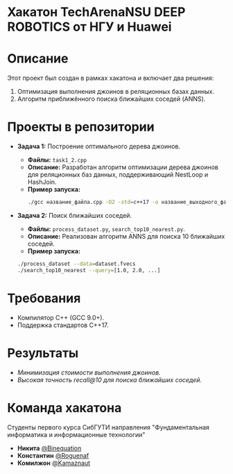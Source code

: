 # Хакатон TechArenaNSU DEEP ROBOTICS от НГУ и Huawei

# Описание
Этот проект был создан в рамках хакатона и включает два решения:
1. Оптимизация выполнения джоинов в реляционных базах данных.
2. Алгоритм приближённого поиска ближайших соседей (ANNS).

# Проекты в репозитории
- **Задача 1:** Построение оптимального дерева джоинов.
  - **Файлы:** `task1_2.cpp`
  - **Описание:** Разработан алгоритм оптимизации дерева джоинов для реляционных баз данных, поддерживающий NestLoop и HashJoin.
  - **Пример запуска:**
    ```bash
    ./gcc название_файла.cpp -O2 -std=c++17 -o название_выходного_файла && ./название_выходного_файла
    ```

- **Задача 2:** Поиск ближайших соседей.
  - **Файлы:** `process_dataset.py`, `search_top10_nearest.py`.
  - **Описание:** Реализован алгоритм ANNS для поиска 10 ближайших соседей.
   - **Пример запуска:**
    ```bash
    ./process_dataset --data=dataset.fvecs
    ./search_top10_nearest --query=[1.0, 2.0, ...]
    ```

# Требования
- Компилятор C++ (GCC 9.0+).
- Поддержка стандартов C++17.

# Результаты
- *Минимизация стоимости выполнения джоинов.*
- *Высокая точность recall@10 для поиска ближайших соседей.*

# Команда хакатона
Студенты первого курса СибГУТИ направления "Фундаментальная информатика и информационные технологии"
- **Никита** [@Binequation](https://github.com/Binequation)
- **Константин** [@Roguenaf](https://github.com/roguenaf)
- **Комилжон** [@Kamaznaut](https://github.com/kamaznaut)
